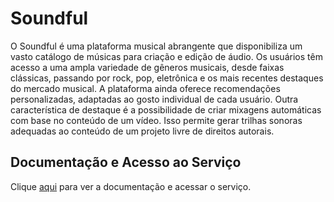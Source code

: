 # Soundful

O Soundful é uma plataforma musical abrangente que disponibiliza um vasto catálogo de músicas para criação e edição de áudio. Os usuários têm acesso a uma ampla variedade de gêneros musicais, desde faixas clássicas, passando por rock, pop, eletrônica e os mais recentes destaques do mercado musical. A plataforma ainda oferece recomendações personalizadas, adaptadas ao gosto individual de cada usuário. Outra característica de destaque é a possibilidade de criar mixagens automáticas com base no conteúdo de um vídeo. Isso permite gerar trilhas sonoras adequadas ao conteúdo de um projeto livre de direitos autorais.

## Documentação e Acesso ao Serviço

Clique [aqui](https://soundful.com) para ver a documentação e acessar o serviço.